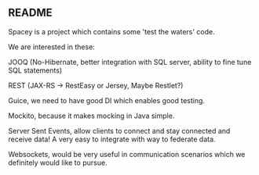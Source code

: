 README
----------

Spacey is a project which contains some 'test the waters' code.

We are interested in these:

JOOQ (No-Hibernate, better integration with SQL server, ability to fine tune SQL statements)

REST (JAX-RS -> RestEasy or Jersey, Maybe Restlet?)

Guice, we need to have good DI which enables good testing.

Mockito, because it makes mocking in Java simple.

Server Sent Events, allow clients to connect and stay connected and receive data! A very easy to integrate with way to federate data.

Websockets, would be very useful in communication scenarios which we definitely would like to pursue.

